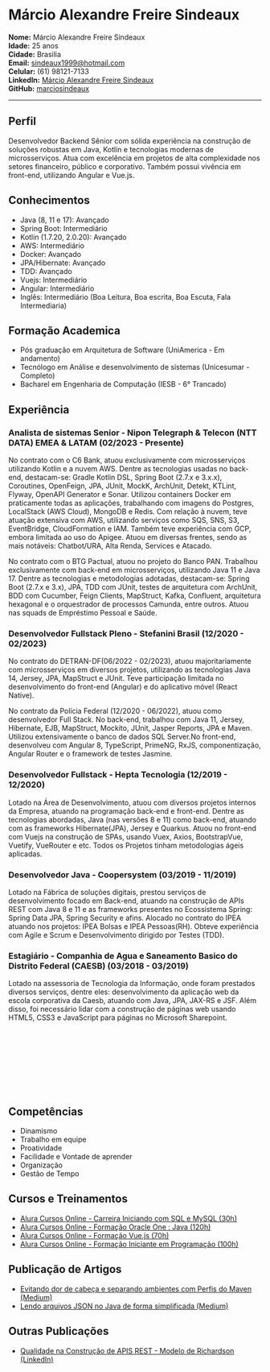 # Márcio Alexandre Freire Sindeaux
**Nome:** Márcio Alexandre Freire Sindeaux<br>
**Idade:** 25 anos<br>
**Cidade:** Brasilia<br>
**Email:** sindeaux1999@hotmail.com<br>
**Celular:** (61) 98121-7133<br>
**LinkedIn:** [Márcio Alexandre Freire Sindeaux](https://www.linkedin.com/in/m%C3%A1rcio-alexandre-freire-sindeaux-799431148)<br>
**GitHub:** [marciosindeaux](https://github.com/marciosindeaux)<br>
___
## Perfil 

Desenvolvedor Backend Sênior com sólida experiência na construção de soluções robustas em Java, Kotlin e tecnologias modernas de microsserviços. Atua com excelência em projetos de alta complexidade nos setores financeiro, público e corporativo. Também possui vivência em front-end, utilizando Angular e Vue.js.

## Conhecimentos 
 * Java (8, 11 e 17): Avançado
 * Spring Boot: Intermediário
 * Kotlin (1.7.20, 2.0.20): Avançado
 * AWS: Intermediário
 * Docker: Avançado
 * JPA/Hibernate: Avançado
 * TDD: Avançado
 * Vuejs: Intermediário
 * Angular: Intermediário
 * Inglês: Intermediário (Boa Leitura, Boa escrita, Boa Escuta, Fala Intermediaria)

## Formação Academica 
 * Pós graduação em Arquitetura de Software (UniAmerica - Em andamento)
 * Tecnólogo em Análise e desenvolvimento de sistemas (Unicesumar - Completo)
 * Bacharel em Engenharia de Computação (IESB - 6° Trancado)

## Experiência 
### Analista de sistemas Senior - Nipon Telegraph & Telecon (NTT DATA) EMEA & LATAM (02/2023 - Presente)

No contrato com o C6 Bank, atuou exclusivamente com microsserviços utilizando Kotlin e a nuvem AWS. Dentre as tecnologias usadas no back-end, destacam-se: Gradle Kotlin DSL, Spring Boot (2.7.x e 3.x.x), Coroutines, OpenFeign, JPA, JUnit, MockK, ArchUnit, Detekt, KTLint, Flyway, OpenAPI Generator e Sonar. Utilizou containers Docker em praticamente todas as aplicações, trabalhando com imagens do Postgres, LocalStack (AWS Cloud), MongoDB e Redis. Com relação à nuvem, teve atuação extensiva com AWS, utilizando serviços como SQS, SNS, S3, EventBridge, CloudFormation e IAM. Também teve experiência com GCP, embora limitada ao uso do Apigee. Atuou em diversas frentes, sendo as mais notáveis: Chatbot/URA, Alta Renda, Services e Atacado.

No contrato com o BTG Pactual, atuou no projeto do Banco PAN. Trabalhou exclusivamente com back-end em microsserviços, utilizando Java 11 e Java 17. Dentre as tecnologias e metodologias adotadas, destacam-se: Spring Boot (2.7.x e 3.x), JPA, TDD com JUnit, testes de arquitetura com ArchUnit, BDD com Cucumber, Feign Clients, MapStruct, Kafka, Confluent, arquitetura hexagonal e o orquestrador de processos Camunda, entre outros. Atuou nas squads de Empréstimo Pessoal e Saúde.

### Desenvolvedor Fullstack Pleno - Stefanini Brasil (12/2020 - 02/2023)
 
No contrato do DETRAN-DF(06/2022 - 02/2023), atuou majoritariamente com microsserviços em diversos projetos, utilizando as tecnologias Java 14, Jersey, JPA, MapStruct e JUnit. Teve participação limitada no desenvolvimento do front-end (Angular) e do aplicativo móvel (React Native).

No contrato da Polícia Federal (12/2020 - 06/2022), atuou como desenvolvedor Full Stack. No back-end, trabalhou com Java 11, Jersey, Hibernate, EJB, MapStruct, Mockito, JUnit, Jasper Reports, JPA e Maven. Utilizou extensivamente o banco de dados SQL Server.No front-end, desenvolveu com Angular 8, TypeScript, PrimeNG, RxJS, componentização, Angular Router e o framework de testes Jasmine.


### Desenvolvedor Fullstack - Hepta Tecnologia (12/2019 - 12/2020)
Lotado na Área de Desenvolvimento, atuou com diversos projetos internos da Empresa, atuando na programação back-end e front-end.
Dentre as tecnologias abordadas, Java (nas versões 8 e 11) como back-end, atuando com as frameworks Hibernate(JPA), Jersey e Quarkus. Atuou no front-end com Vuejs na construção de SPAs, usando Vuex, Axios, BootstrapVue, Vuetify, VueRouter e etc. Todos os Projetos tinham metodologias ágeis aplicadas.

### Desenvolvedor Java - Coopersystem (03/2019 - 11/2019)
Lotado na Fábrica de soluções digitais, prestou serviços de desenvolvimento focado em Back-end, atuando na construção de APIs REST com Java 8 e 11 e as frameworks presentes no Ecossistema Spring: Spring Data JPA, Spring Security e afins. Alocado no contrato do IPEA atuando nos projetos: IPEA Bolsas e IPEA Pessoas(RH). Obteve experiência com Agile e Scrum e Desenvolvimento dirigido por Testes (TDD).

### Estagiário - Companhia de Agua e Saneamento Basico do Distrito Federal (CAESB) (03/2018 - 03/2019)
Lotado na assessoria de Tecnologia da Informação, onde foram prestados diversos serviços, dentre eles: desenvolvimento da aplicação web da escola corporativa da Caesb, atuando com Java, JPA, JAX-RS e JSF. Além disso, foi necessário lidar com a construção de páginas web usando HTML5, CSS3 e JavaScript para páginas no Microsoft Sharepoint.
<br>
<br>
<br>
<br>
<br>
<br>
<br>
<br>
<br>

## Competências
 * Dinamismo
 * Trabalho em equipe 
 * Proatividade
 * Facilidade e Vontade de aprender
 * Organização 
 * Gestão de Tempo

## Cursos e Treinamentos
 * [Alura Cursos Online - Carreira Iniciando com SQL e MySQL (30h)](https://cursos.alura.com.br/user/sindeaux1999/career/iniciando-com-sql-e-mysql/certificate)
 * [Alura Cursos Online - Formação Oracle One : Java (120h)](https://cursos.alura.com.br/user/sindeaux1999/degree-oracleone-java-9004/certificate)
 * [Alura Cursos Online - Formação Vue.js (70h)](https://cursos.alura.com.br/user/sindeaux1999/degree-vuejs-2437/certificate)
 * [Alura Cursos Online - Formação Iniciante em Programação (100h)](https://cursos.alura.com.br/degree/certificate/c145da2d-2093-4d83-888c-39a46027d335)
 
## Publicação de Artigos 
  * [Evitando dor de cabeça e separando ambientes com Perfis do Maven (Medium)](https://medium.com/@marciosindeaux/evitando-dor-de-cabe%C3%A7a-e-separando-ambientes-com-perfis-do-maven-b5ac38847c4c)
  * [Lendo arquivos JSON no Java de forma simplificada (Medium)](https://medium.com/@marciosindeaux/lendo-arquivos-json-no-java-de-forma-simplificada-693e9c89a982)
  
## Outras Publicações
  * [Qualidade na Construção de APIS REST - Modelo de Richardson (LinkedIn)](https://www.linkedin.com/posts/m%C3%A1rcio-alexandre-freire-sindeaux-799431148_qualidade-na-constru%C3%A7%C3%A3o-de-apis-activity-6711119909738348544-1zq1)

